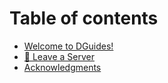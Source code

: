 # Table of contents

* [Welcome to DGuides!](README.md)
* [🚪 Leave a Server](leave-a-server.md)
* [Acknowledgments](acknowledgments.md)
